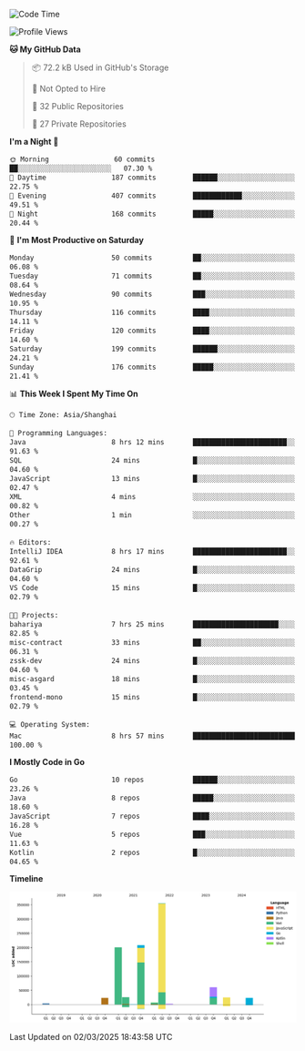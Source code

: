 <!--START_SECTION:waka-->
![Code Time](http://img.shields.io/badge/Code%20Time-4%2C013%20hrs%204%20mins-blue)

![Profile Views](http://img.shields.io/badge/Profile%20Views-0-blue)

**🐱 My GitHub Data** 

> 📦 72.2 kB Used in GitHub's Storage 
 > 
> 🚫 Not Opted to Hire
 > 
> 📜 32 Public Repositories 
 > 
> 🔑 27 Private Repositories 
 > 
**I'm a Night 🦉** 

```text
🌞 Morning                60 commits          ██░░░░░░░░░░░░░░░░░░░░░░░   07.30 % 
🌆 Daytime                187 commits         ██████░░░░░░░░░░░░░░░░░░░   22.75 % 
🌃 Evening                407 commits         ████████████░░░░░░░░░░░░░   49.51 % 
🌙 Night                  168 commits         █████░░░░░░░░░░░░░░░░░░░░   20.44 % 
```
📅 **I'm Most Productive on Saturday** 

```text
Monday                   50 commits          ██░░░░░░░░░░░░░░░░░░░░░░░   06.08 % 
Tuesday                  71 commits          ██░░░░░░░░░░░░░░░░░░░░░░░   08.64 % 
Wednesday                90 commits          ███░░░░░░░░░░░░░░░░░░░░░░   10.95 % 
Thursday                 116 commits         ████░░░░░░░░░░░░░░░░░░░░░   14.11 % 
Friday                   120 commits         ████░░░░░░░░░░░░░░░░░░░░░   14.60 % 
Saturday                 199 commits         ██████░░░░░░░░░░░░░░░░░░░   24.21 % 
Sunday                   176 commits         █████░░░░░░░░░░░░░░░░░░░░   21.41 % 
```


📊 **This Week I Spent My Time On** 

```text
🕑︎ Time Zone: Asia/Shanghai

💬 Programming Languages: 
Java                     8 hrs 12 mins       ███████████████████████░░   91.63 % 
SQL                      24 mins             █░░░░░░░░░░░░░░░░░░░░░░░░   04.60 % 
JavaScript               13 mins             █░░░░░░░░░░░░░░░░░░░░░░░░   02.47 % 
XML                      4 mins              ░░░░░░░░░░░░░░░░░░░░░░░░░   00.82 % 
Other                    1 min               ░░░░░░░░░░░░░░░░░░░░░░░░░   00.27 % 

🔥 Editors: 
IntelliJ IDEA            8 hrs 17 mins       ███████████████████████░░   92.61 % 
DataGrip                 24 mins             █░░░░░░░░░░░░░░░░░░░░░░░░   04.60 % 
VS Code                  15 mins             █░░░░░░░░░░░░░░░░░░░░░░░░   02.79 % 

🐱‍💻 Projects: 
bahariya                 7 hrs 25 mins       █████████████████████░░░░   82.85 % 
misc-contract            33 mins             ██░░░░░░░░░░░░░░░░░░░░░░░   06.31 % 
zssk-dev                 24 mins             █░░░░░░░░░░░░░░░░░░░░░░░░   04.60 % 
misc-asgard              18 mins             █░░░░░░░░░░░░░░░░░░░░░░░░   03.45 % 
frontend-mono            15 mins             █░░░░░░░░░░░░░░░░░░░░░░░░   02.79 % 

💻 Operating System: 
Mac                      8 hrs 57 mins       █████████████████████████   100.00 % 
```

**I Mostly Code in Go** 

```text
Go                       10 repos            ██████░░░░░░░░░░░░░░░░░░░   23.26 % 
Java                     8 repos             █████░░░░░░░░░░░░░░░░░░░░   18.60 % 
JavaScript               7 repos             ████░░░░░░░░░░░░░░░░░░░░░   16.28 % 
Vue                      5 repos             ███░░░░░░░░░░░░░░░░░░░░░░   11.63 % 
Kotlin                   2 repos             █░░░░░░░░░░░░░░░░░░░░░░░░   04.65 % 
```



**Timeline**

![Lines of Code chart](https://raw.githubusercontent.com/youtiaoguagua/youtiaoguagua/master/assets/bar_graph.png)


 Last Updated on 02/03/2025 18:43:58 UTC
<!--END_SECTION:waka-->